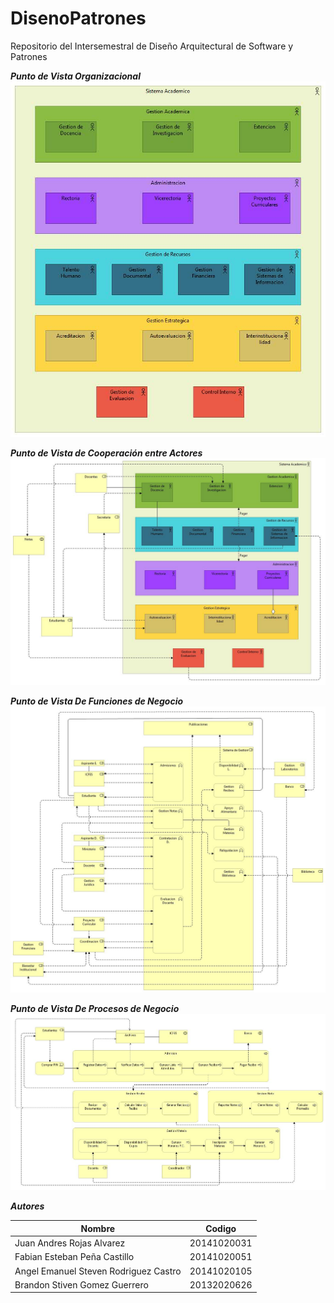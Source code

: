 # DisenoPatrones
Repositorio del Intersemestral de Diseño Arquitectural de Software y Patrones

<p align="center">
  
***Punto de Vista Organizacional***
![Punto De Vista Organizacional](https://raw.githubusercontent.com/JuanARojasA/DisenoPatrones/master/Tarea%202%20-%20Archi%20Sistema%20de%20Gestion%20Academica/Puntos%20De%20Vista/Punto%20de%20Vista%20Organizacional.jpg)

***Punto de Vista de Cooperación entre Actores***
![Punto De Vista de Cooperación entre Actores](https://raw.githubusercontent.com/JuanARojasA/DisenoPatrones/master/Tarea%202%20-%20Archi%20Sistema%20de%20Gestion%20Academica/Puntos%20De%20Vista/Punto%20de%20Vista%20Cooperacional.jpg)

***Punto de Vista De Funciones de Negocio***
![Punto De Vista de Cooperación entre Actores](https://raw.githubusercontent.com/JuanARojasA/DisenoPatrones/master/Tarea%202%20-%20Archi%20Sistema%20de%20Gestion%20Academica/Puntos%20De%20Vista/Punto%20de%20Vista%20Funcional%20V2.0.jpg)

***Punto de Vista De Procesos de Negocio***
![Punto De Vista de Cooperación entre Actores](https://raw.githubusercontent.com/JuanARojasA/DisenoPatrones/master/Tarea%202%20-%20Archi%20Sistema%20de%20Gestion%20Academica/Puntos%20De%20Vista/Punto%20de%20Vista%20Preocedimental%20V1.0.jpg)
</p>

***Autores***

| Nombre | Codigo |
| --- | --- |
| Juan Andres Rojas Alvarez | 20141020031 |
| Fabian Esteban Peña Castillo | 20141020051 |
| Angel Emanuel Steven Rodriguez Castro | 20141020105 |
| Brandon Stiven Gomez Guerrero | 20132020626 |
